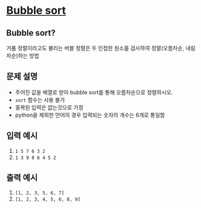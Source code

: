# [Bubble sort](https://youtu.be/lyZQPjUT5B4)
## Bubble sort?
거품 정렬이라고도 불리는 버블 정렬은 두 인접한 원소를 검사하여 정렬(오름차순, 내림차순)하는 방법
## 문제 설명
- 주어진 값을 배열로 받아 bubble sort를 통해 
오름차순으로 정렬하시오.
- `sort` 함수는 사용 불가
- 중복된 입력은 없는것으로 가정
- python을 제외한 언어의 경우 입력되는 숫자의 개수는 6개로 통일함
## 입력 예시
1. `1 5 7 6 3 2`
2. `1 3 9 8 6 4 5 2`
## 출력 예시
1. `[1, 2, 3, 5, 6, 7]`
2. `[1, 2, 3, 4, 5, 6, 8, 9]`

